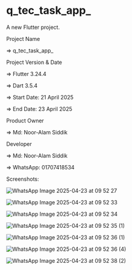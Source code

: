 # q_tec_task_app_

A new Flutter project.


Project Name

=> q_tec_task_app_


Project Version & Date

=> Flutter 3.24.4

=> Dart 3.5.4

=> Start Date: 21 April 2025

=> End Date: 23 April 2025


Product Owner

=> Md: Noor-Alam Siddik


Developer

=> Md: Noor-Alam Siddik

=> WhatsApp: 01707418534

Screenshots:

![WhatsApp Image 2025-04-23 at 09 52 27](https://github.com/user-attachments/assets/0ffdc8be-a9bd-47a7-a348-41a76e823b41)

![WhatsApp Image 2025-04-23 at 09 52 33](https://github.com/user-attachments/assets/5895e8f3-aed5-4b95-9ad6-ade6d1910f2d)

![WhatsApp Image 2025-04-23 at 09 52 34](https://github.com/user-attachments/assets/d129752f-4f87-44b2-b98a-c2c266e5efe7)

![WhatsApp Image 2025-04-23 at 09 52 35 (1)](https://github.com/user-attachments/assets/e0d03e04-50e5-4d49-bac0-fc8f20e5ce72)

![WhatsApp Image 2025-04-23 at 09 52 36 (1)](https://github.com/user-attachments/assets/3abdbf7e-3eab-407e-82c9-9a006f743998)

![WhatsApp Image 2025-04-23 at 09 52 36 (4)](https://github.com/user-attachments/assets/9f735820-744a-477a-b426-cd078743a3ed)

![WhatsApp Image 2025-04-23 at 09 52 38 (2)](https://github.com/user-attachments/assets/4352ce0e-0e7d-4de8-90dd-e8f4501c1702)



